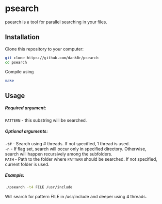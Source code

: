 # psearch
psearch is a tool for parallel searching in your files.
## Installation
Clone this repository to your computer:
```bash
git clone https://github.com/dank0r/psearch
cd psearch
```
Compile using
```bash
make
```
## Usage
##### Required argument:
`PATTERN` - this substring will be searched.
##### Optional arguments:
`-t#` - Search using # threads. If not specified, 1 thread is used.  
`-n` - If flag set, search will occur only in specified directory. Otherwise, search will happen recursively among the subfolders.  
`PATH` - Path to the folder where `PATTERN` should be searched. If not specified, current folder is used.  
##### Example:
```bash
./psearch -t4 FILE /usr/include
```
Will search for pattern FILE in /usr/include and deeper using 4 threads.
